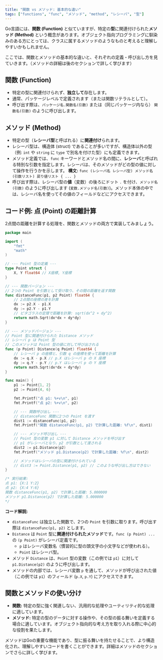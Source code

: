 ```yaml
---
title: "関数 vs メソッド: 基本的な違い"
tags: ["functions", "func", "メソッド", "method", "レシーバ", "型"]
---
```


Go言語には、**関数 (Function)** と似ていますが、特定の**型**に関連付けられた**メソッド (Method)** という概念があります。オブジェクト指向プログラミングに馴染みのある方にとっては、クラスに属するメソッドのようなものと考えると理解しやすいかもしれません。

ここでは、関数とメソッドの基本的な違いと、それぞれの定義・呼び出し方を見ていきます。（メソッドの詳細は後のセクションで詳しく学びます）

## 関数 (Function)

*   特定の型に関連付けられず、**独立して**存在します。
*   通常、パッケージレベルで定義されます（または関数リテラルとして）。
*   呼び出す際は、`パッケージ名.関数名(引数)` または（同じパッケージ内なら） `関数名(引数)` のように呼び出します。

## メソッド (Method)

*   特定の型（**レシーバ型**と呼ばれる）に**関連付け**られます。
*   レシーバ型は、構造体 (struct) であることが多いですが、構造体以外の型（例: `int` や `string` に `type` で別名を付けた型）にも定義できます。
*   メソッド定義では、`func` キーワードとメソッド名の間に、**レシーバ**と呼ばれる特別な引数を指定します。レシーバは、そのメソッドがどの型の値に対して操作を行うかを示します。
    **構文:** `func (レシーバ名 レシーバ型) メソッド名(引数リスト) 戻り値リスト { ... }`
*   呼び出す際は、レシーバ型の**値**（変数）の後ろにドット `.` を付け、`メソッド名(引数)` のように呼び出します (`変数.メソッド名(引数)`)。メソッド本体の中では、レシーバ名を使ってその値のフィールドなどにアクセスできます。

## コード例: 点 (Point) の距離計算

2点間の距離を計算する処理を、関数とメソッドの両方で実装してみましょう。

```go title="関数とメソッドの比較"
package main

import (
	"fmt"
	"math"
)

// --- Point 型の定義 ---
type Point struct {
	X, Y float64 // X座標, Y座標
}

// --- 関数バージョン ---
// 2つの Point を引数として受け取り、その間の距離を返す関数
func distanceFunc(p1, p2 Point) float64 {
	// 2点間の座標の差を計算
	dx := p2.X - p1.X
	dy := p2.Y - p1.Y
	// ピタゴラスの定理で距離を計算: sqrt(dx^2 + dy^2)
	return math.Sqrt(dx*dx + dy*dy)
}

// --- メソッドバージョン ---
// Point 型に関連付けられた Distance メソッド
// レシーバ p は Point 型
// このメソッドは Point 型の値に対して呼び出される
func (p Point) Distance(q Point) float64 {
	// レシーバ p の座標と、引数 q の座標を使って距離を計算
	dx := q.X - p.X // p.X はレシーバ p の X 座標
	dy := q.Y - p.Y // p.Y はレシーバ p の Y 座標
	return math.Sqrt(dx*dx + dy*dy)
}

func main() {
	p1 := Point{1, 2}
	p2 := Point{4, 6}

	fmt.Printf("点 p1: %+v\n", p1)
	fmt.Printf("点 p2: %+v\n", p2)

	// --- 関数呼び出し ---
	// distanceFunc 関数に2つの Point を渡す
	dist1 := distanceFunc(p1, p2)
	fmt.Printf("関数 distanceFunc(p1, p2) で計算した距離: %f\n", dist1)

	// --- メソッド呼び出し ---
	// Point 型の変数 p1 に対して Distance メソッドを呼び出す
	// p1 がレシーバとなり、p2 が引数として渡される
	dist2 := p1.Distance(p2)
	fmt.Printf("メソッド p1.Distance(p2) で計算した距離: %f\n", dist2)

	// メソッドはレシーバの型に関連付けられている
	// dist3 := Point.Distance(p1, p2) // このような呼び出し方はできない
}

/* 実行結果:
点 p1: {X:1 Y:2}
点 p2: {X:4 Y:6}
関数 distanceFunc(p1, p2) で計算した距離: 5.000000
メソッド p1.Distance(p2) で計算した距離: 5.000000
*/
```

**コード解説:**

*   `distanceFunc` は独立した関数で、2つの `Point` を引数に取ります。呼び出す際は `distanceFunc(p1, p2)` とします。
*   `Distance` は `Point` 型に**関連付けられたメソッド**です。`func (p Point) ...` の `(p Point)` がレシーバ定義です。
    *   `p` はレシーバ変数名（慣習的に型の頭文字の小文字などが使われる）。
    *   `Point` はレシーバ型。
*   メソッド `Distance` は、`Point` 型の変数（この例では `p1`）に対して `p1.Distance(p2)` のように呼び出します。
*   メソッドの内部では、レシーバ変数 `p` を通して、メソッドが呼び出された値（この例では `p1`）のフィールド (`p.X`, `p.Y`) にアクセスできます。

## 関数とメソッドの使い分け

*   **関数:** 特定の型に強く関連しない、汎用的な処理やユーティリティ的な処理に適しています。
*   **メソッド:** 特定の型のデータに対する操作や、その型の振る舞いを定義する場合に適しています。オブジェクト指向的な考え方を取り入れる際に中心的な役割を果たします。

メソッドはGoの重要な機能であり、型に振る舞いを持たせることで、より構造化され、理解しやすいコードを書くことができます。詳細はメソッドのセクションでさらに詳しく学びます。